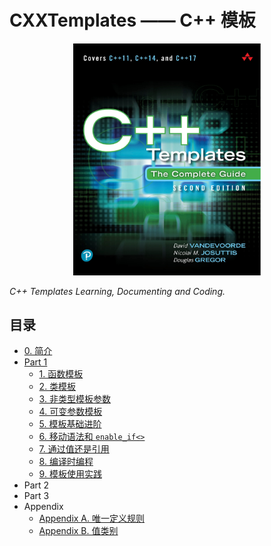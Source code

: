# CXXTemplates —— C++ 模板
<center>
<img src="./images/cxxtemplates.png" alt="C++ Templates" width=300>
</center>

*C++ Templates Learning, Documenting and Coding.*

## 目录

+ [0. 简介](./Chapters/ch0.md)
+ [Part 1](./Chapters/Part1/README.md)
  + [1. 函数模板](./Chapters/Part1/ch1.md)
  + [2. 类模板](./Chapters/Part1/ch2.md)
  + [3. 非类型模板参数](./Chapters/Part1/ch3.md)
  + [4. 可变参数模板](./Chapters/Part1/ch4.md)
  + [5. 模板基础进阶](./Chapters/Part1/ch5.md)
  + [6. 移动语法和 `enable_if<>`](./Chapters/Part1/ch6.md)
  + [7. 通过值还是引用](./Chapters/Part1/ch7.md)
  + [8. 编译时编程](./Chapters/Part1/ch8.md)
  + [9. 模板使用实践](./Chapters/Part1/ch9.md)
+ Part 2
+ Part 3
+ Appendix
  + [Appendix A. 唯一定义规则](./Chapters/Appendix/A.md)
  + [Appendix B. 值类别](./Chapters/Appendix/B.md)